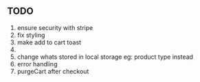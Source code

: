 ## TODO

1. ensure security with stripe
2. fix styling
3. make add to cart toast
4. 
5. change whats stored in local storage eg: product type instead
6. error handling
7. purgeCart after checkout